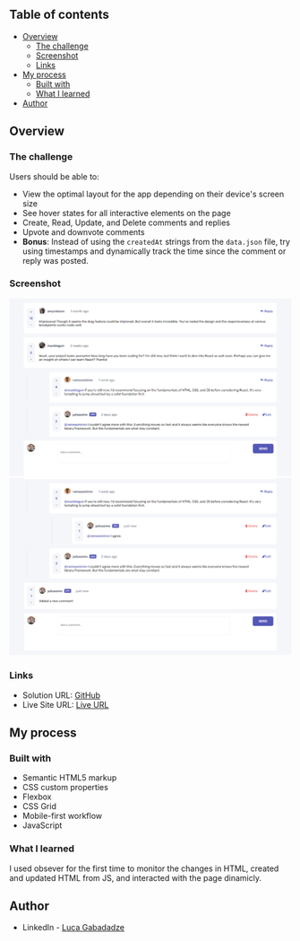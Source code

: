 ## Table of contents

- [Overview](#overview)
  - [The challenge](#the-challenge)
  - [Screenshot](#screenshot)
  - [Links](#links)
- [My process](#my-process)
  - [Built with](#built-with)
  - [What I learned](#what-i-learned)
- [Author](#author)

## Overview

### The challenge

Users should be able to:

- View the optimal layout for the app depending on their device's screen size
- See hover states for all interactive elements on the page
- Create, Read, Update, and Delete comments and replies
- Upvote and downvote comments
- **Bonus**: Instead of using the `createdAt` strings from the `data.json` file, try using timestamps and dynamically track the time since the comment or reply was posted.

### Screenshot

![screenshot1](./images/screenshot.png)
![screenshot1](./images/screenshot1.png)

### Links

- Solution URL: [GitHub](https://github.com/gabadadzeluca/interactive-comments-section-main)
- Live Site URL: [Live URL](https://gabadadzeluca.github.io/interactive-comments-section-main/)

## My process

### Built with

- Semantic HTML5 markup
- CSS custom properties
- Flexbox
- CSS Grid
- Mobile-first workflow
- JavaScript


### What I learned

I used obsever for the first time to monitor the changes in HTML, created and updated HTML from JS, and interacted with the page dinamicly.


## Author

- LinkedIn - [Luca Gabadadze](https://www.linkedin.com/in/luca-gabadadze-6068b324a/)


